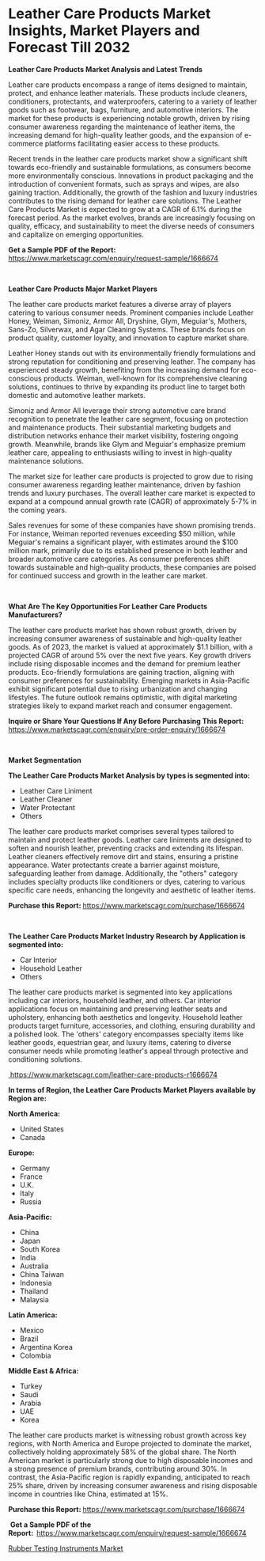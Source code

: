 <p><h1>Leather Care Products Market Insights, Market Players and Forecast Till 2032</h1></p><p><strong>Leather Care Products Market Analysis and Latest Trends</strong></p>
<p><p>Leather care products encompass a range of items designed to maintain, protect, and enhance leather materials. These products include cleaners, conditioners, protectants, and waterproofers, catering to a variety of leather goods such as footwear, bags, furniture, and automotive interiors. The market for these products is experiencing notable growth, driven by rising consumer awareness regarding the maintenance of leather items, the increasing demand for high-quality leather goods, and the expansion of e-commerce platforms facilitating easier access to these products.</p><p>Recent trends in the leather care products market show a significant shift towards eco-friendly and sustainable formulations, as consumers become more environmentally conscious. Innovations in product packaging and the introduction of convenient formats, such as sprays and wipes, are also gaining traction. Additionally, the growth of the fashion and luxury industries contributes to the rising demand for leather care solutions. The Leather Care Products Market is expected to grow at a CAGR of 6.1% during the forecast period. As the market evolves, brands are increasingly focusing on quality, efficacy, and sustainability to meet the diverse needs of consumers and capitalize on emerging opportunities.</p></p>
<p><strong>Get a Sample PDF of the Report:&nbsp;</strong> <a href="https://www.marketscagr.com/enquiry/request-sample/1666674?utm_campaign=2095&utm_medium=2&utm_source=Github&utm_content=ia&utm_term=06032025&utm_id=leather-care-products">https://www.marketscagr.com/enquiry/request-sample/1666674</a></p>
<p>&nbsp;</p>
<p><strong>Leather Care Products Major Market Players</strong></p>
<p><p>The leather care products market features a diverse array of players catering to various consumer needs. Prominent companies include Leather Honey, Weiman, Simoniz, Armor All, Dryshine, Glym, Meguiar's, Mothers, Sans-Zo, Silverwax, and Agar Cleaning Systems. These brands focus on product quality, customer loyalty, and innovation to capture market share.</p><p>Leather Honey stands out with its environmentally friendly formulations and strong reputation for conditioning and preserving leather. The company has experienced steady growth, benefiting from the increasing demand for eco-conscious products. Weiman, well-known for its comprehensive cleaning solutions, continues to thrive by expanding its product line to target both domestic and automotive leather markets.</p><p>Simoniz and Armor All leverage their strong automotive care brand recognition to penetrate the leather care segment, focusing on protection and maintenance products. Their substantial marketing budgets and distribution networks enhance their market visibility, fostering ongoing growth. Meanwhile, brands like Glym and Meguiar's emphasize premium leather care, appealing to enthusiasts willing to invest in high-quality maintenance solutions.</p><p>The market size for leather care products is projected to grow due to rising consumer awareness regarding leather maintenance, driven by fashion trends and luxury purchases. The overall leather care market is expected to expand at a compound annual growth rate (CAGR) of approximately 5-7% in the coming years.</p><p>Sales revenues for some of these companies have shown promising trends. For instance, Weiman reported revenues exceeding $50 million, while Meguiar's remains a significant player, with estimates around the $100 million mark, primarily due to its established presence in both leather and broader automotive care categories. As consumer preferences shift towards sustainable and high-quality products, these companies are poised for continued success and growth in the leather care market.</p></p>
<p>&nbsp;</p>
<p><strong>What Are The Key Opportunities For Leather Care Products Manufacturers?</strong></p>
<p><p>The leather care products market has shown robust growth, driven by increasing consumer awareness of sustainable and high-quality leather goods. As of 2023, the market is valued at approximately $1.1 billion, with a projected CAGR of around 5% over the next five years. Key growth drivers include rising disposable incomes and the demand for premium leather products. Eco-friendly formulations are gaining traction, aligning with consumer preferences for sustainability. Emerging markets in Asia-Pacific exhibit significant potential due to rising urbanization and changing lifestyles. The future outlook remains optimistic, with digital marketing strategies likely to expand market reach and consumer engagement.</p></p>
<p><strong>Inquire or Share Your Questions If Any Before Purchasing This Report:</strong> <a href="https://www.marketscagr.com/enquiry/pre-order-enquiry/1666674?utm_campaign=2095&utm_medium=2&utm_source=Github&utm_content=ia&utm_term=06032025&utm_id=leather-care-products">https://www.marketscagr.com/enquiry/pre-order-enquiry/1666674</a></p>
<p>&nbsp;</p>
<p><strong>Market Segmentation</strong></p>
<p><strong>The Leather Care Products Market Analysis by types is segmented into:</strong></p>
<p><ul><li>Leather Care Liniment</li><li>Leather Cleaner</li><li>Water Protectant</li><li>Others</li></ul></p>
<p><p>The leather care products market comprises several types tailored to maintain and protect leather goods. Leather care liniments are designed to soften and nourish leather, preventing cracks and extending its lifespan. Leather cleaners effectively remove dirt and stains, ensuring a pristine appearance. Water protectants create a barrier against moisture, safeguarding leather from damage. Additionally, the "others" category includes specialty products like conditioners or dyes, catering to various specific care needs, enhancing the longevity and aesthetic of leather items.</p></p>
<p><strong>Purchase this Report:&nbsp;</strong><a href="https://www.marketscagr.com/purchase/1666674?utm_campaign=2095&utm_medium=2&utm_source=Github&utm_content=ia&utm_term=06032025&utm_id=leather-care-products">https://www.marketscagr.com/purchase/1666674</a></p>
<p>&nbsp;</p>
<p><strong>The Leather Care Products Market Industry Research by Application is segmented into:</strong></p>
<p><ul><li>Car Interior</li><li>Household Leather</li><li>Others</li></ul></p>
<p><p>The leather care products market is segmented into key applications including car interiors, household leather, and others. Car interior applications focus on maintaining and preserving leather seats and upholstery, enhancing both aesthetics and longevity. Household leather products target furniture, accessories, and clothing, ensuring durability and a polished look. The 'others' category encompasses specialty items like leather goods, equestrian gear, and luxury items, catering to diverse consumer needs while promoting leather's appeal through protective and conditioning solutions.</p></p>
<p><a href="https://www.marketscagr.com/leather-care-products-r1666674?utm_campaign=2095&utm_medium=2&utm_source=Github&utm_content=ia&utm_term=06032025&utm_id=leather-care-products">&nbsp;https://www.marketscagr.com/leather-care-products-r1666674</a></p>
<p><strong>In terms of Region, the Leather Care Products Market Players available by Region are:</strong></p>
<p>
    <p> <strong> North America: </strong>
        <ul>
            <li>United States</li>
            <li>Canada</li>
        </ul>
        </p> 
    <p> <strong> Europe: </strong>
        <ul>
            <li>Germany</li>
            <li>France</li>
            <li>U.K.</li>
            <li>Italy</li>
            <li>Russia</li>
        </ul>
        </p> 
    <p> <strong> Asia-Pacific: </strong>
        <ul>
            <li>China</li>
            <li>Japan</li>
            <li>South Korea</li>
            <li>India</li>
            <li>Australia</li>
            <li>China Taiwan</li>
            <li>Indonesia</li>
            <li>Thailand</li>
            <li>Malaysia</li>
        </ul>
        </p> 
    <p> <strong> Latin America: </strong>
        <ul>
            <li>Mexico</li>
            <li>Brazil</li>
            <li>Argentina Korea</li>
            <li>Colombia</li>
        </ul>
        </p> 
    <p> <strong> Middle East & Africa: </strong>
        <ul>
            <li>Turkey</li>
            <li>Saudi</li>
            <li>Arabia</li>
            <li>UAE</li>
            <li>Korea</li>
        </ul>
    </p>
    </p>
<p><p>The leather care products market is witnessing robust growth across key regions, with North America and Europe projected to dominate the market, collectively holding approximately 58% of the global share. The North American market is particularly strong due to high disposable incomes and a strong presence of premium brands, contributing around 30%. In contrast, the Asia-Pacific region is rapidly expanding, anticipated to reach 25% share, driven by increasing consumer awareness and rising disposable income in countries like China, estimated at 15%.</p></p>
<p><strong>Purchase this Report: </strong><a href="https://www.marketscagr.com/purchase/1666674?utm_campaign=2095&utm_medium=2&utm_source=Github&utm_content=ia&utm_term=06032025&utm_id=leather-care-products">https://www.marketscagr.com/purchase/1666674</a></p>
<p>&nbsp;<strong>Get a Sample PDF of the Report:&nbsp;&nbsp;</strong><a href="https://www.marketscagr.com/enquiry/request-sample/1666674?utm_campaign=2095&utm_medium=2&utm_source=Github&utm_content=ia&utm_term=06032025&utm_id=leather-care-products">https://www.marketscagr.com/enquiry/request-sample/1666674</a></p>
<p><strong></strong></p>
<p><p><a href="https://github.com/gulaimolin/Market-Research-Report-List-7/blob/main/rubber-testing-instruments-market.md?utm_campaign=2095&utm_medium=2&utm_source=Github&utm_content=ia&utm_term=06032025&utm_id=leather-care-products">Rubber Testing Instruments Market</a></p></p>
